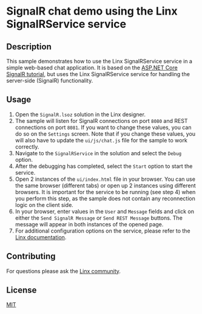 # SignalR chat demo using the Linx SignalRService service

## Description

This sample demonstrates how to use the Linx SignalRService service in a simple web-based chat application. It is based on the [ASP.NET Core SignalR tutorial](https://docs.microsoft.com/en-us/aspnet/core/tutorials/signalr?view=aspnetcore-5.0&tabs=visual-studio), but uses the Linx SignalRService service for handling the server-side (SignalR) functionality. 

## Usage

1. Open the `SignalR.lsoz` solution in the Linx designer.
2. The sample will listen for SignalR connections on port `8080` and REST connections on port `8081`. If you want to change these values, you can do so on the `Settings` screen. Note that if you change these values, you will also have to update the `ui/js/chat.js` file for the sample to work correctly.
3. Navigate to the `SignalRService` in the solution and select the `Debug` option.
4. After the debugging has completed, select the `Start` option to start the service.
5. Open 2 instances of the `ui/index.html` file in your browser. You can use the same browser (different tabs) or open up 2 instances using different browsers. It is important for the service to be running (see step 4) when you perform this step, as the sample does not contain any reconnection logic on the client side.
6. In your browser, enter values in the `User` and `Message` fields and click on either the `Send SignalR Message` or `Send REST Message` buttons. The message will appear in both instances of the opened page.
7. For additional configuration options on the service, please refer to the [Linx documentation](https://linx.software/docs/reference/plugins/signalr/content/signalrservice/).

## Contributing

For questions please ask the [Linx community](https://linx/software/community). 

## License

[MIT](https://github.com/linx-software/signalr-chat/blob/main/LICENSE)